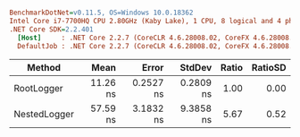 ``` ini

BenchmarkDotNet=v0.11.5, OS=Windows 10.0.18362
Intel Core i7-7700HQ CPU 2.80GHz (Kaby Lake), 1 CPU, 8 logical and 4 physical cores
.NET Core SDK=2.2.401
  [Host]     : .NET Core 2.2.7 (CoreCLR 4.6.28008.02, CoreFX 4.6.28008.03), 64bit RyuJIT
  DefaultJob : .NET Core 2.2.7 (CoreCLR 4.6.28008.02, CoreFX 4.6.28008.03), 64bit RyuJIT


```
|       Method |     Mean |     Error |    StdDev | Ratio | RatioSD |
|------------- |---------:|----------:|----------:|------:|--------:|
|   RootLogger | 11.26 ns | 0.2527 ns | 0.2809 ns |  1.00 |    0.00 |
| NestedLogger | 57.59 ns | 3.1832 ns | 9.3858 ns |  5.67 |    0.52 |
